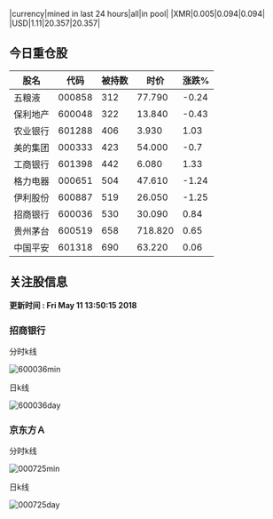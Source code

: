 |currency|mined in last 24 hours|all|in pool|
|XMR|0.005|0.094|0.094|
|USD|1.11|20.357|20.357|

## 今日重仓股 

|股名|代码|被持数|时价|涨跌%|
|---|---|---|---|---|
|五粮液|000858|312|77.790|-0.24|
|保利地产|600048|322|13.840|-0.43|
|农业银行|601288|406|3.930|1.03|
|美的集团|000333|423|54.000|-0.7|
|工商银行|601398|442|6.080|1.33|
|格力电器|000651|504|47.610|-1.24|
|伊利股份|600887|519|26.050|-1.25|
|招商银行|600036|530|30.090|0.84|
|贵州茅台|600519|658|718.820|0.65|
|中国平安|601318|690|63.220|0.06|

## 关注股信息
**更新时间 : Fri May 11 13:50:15 2018**
### 招商银行 
分时k线

![600036min](http://image.sinajs.cn/newchart/min/n/sh600036.gif)

日k线

![600036day](http://image.sinajs.cn/newchart/daily/n/sh600036.gif)

### 京东方Ａ 
分时k线

![000725min](http://image.sinajs.cn/newchart/min/n/sz000725.gif)

日k线

![000725day](http://image.sinajs.cn/newchart/daily/n/sz000725.gif)
